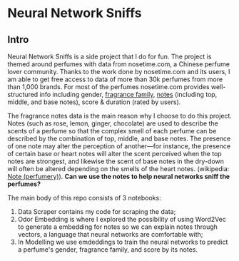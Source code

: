 # Neural Network Sniffs

## Intro
Neural Network Sniffs is a side project that I do for fun. The project is themed around perfumes with data from nosetime.com, a Chinese perfume lover community. Thanks to the work done by nosetime.com and its users, I am able to get free access to data of more than 30k perfumes from more than 1,000 brands. For most of the perfumes nosetime.com provides well-structured info including gender, [fragrance family](https://en.wikipedia.org/wiki/Aroma_compound), [notes](https://en.wikipedia.org/wiki/Note_(perfumery)) (including top, middle, and base notes), score & duration (rated by users).  

The fragrance notes data is the main reason why I choose to do this project. Notes (such as rose, lemon, ginger, chocolate) are used to describe the scents of a perfume so that the complex smell of each perfume can be described by the combination of top, middle, and base notes. The presence of one note may alter the perception of another—for instance, the presence of certain base or heart notes will alter the scent perceived when the top notes are strongest, and likewise the scent of base notes in the dry-down will often be altered depending on the smells of the heart notes. (wikipedia: [Note (perfumery)](https://en.wikipedia.org/wiki/Note_(perfumery))). **Can we use the notes to help neural networks sniff the perfumes?**

The main body of this repo consists of 3 notebooks:
1. Data Scraper contains my code for scraping the data;
2. Odor Embedding is where I explored the possibility of using Word2Vec to generate a embedding for notes so we can explain notes through vectors, a language that neural networks are comfortable with;
3. In Modelling we use emdeddings to train the neural networks to predict a perfume's gender, fragrance family, and score by its notes.
